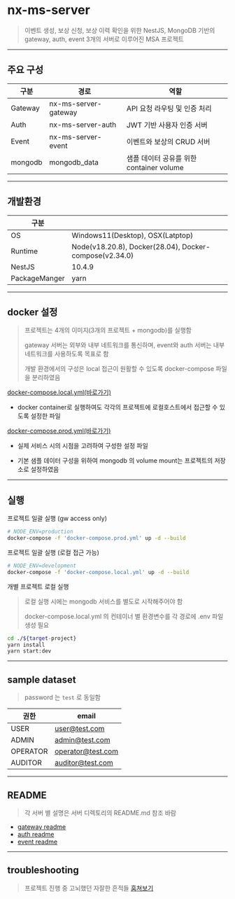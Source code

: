 # nx-ms-server

> 이벤트 생성, 보상 신청, 보상 이력 확인을 위한 NestJS, MongoDB 기반의 gateway, auth, event 3개의 서버로 이루어진 MSA 프로젝트

---

## 주요 구성

| 구분    | 경로                 | 역할                                     |
| ------- | -------------------- | ---------------------------------------- |
| Gateway | nx-ms-server-gateway | API 요청 라우팅 및 인증 처리             |
| Auth    | nx-ms-server-auth    | JWT 기반 사용자 인증 서버                |
| Event   | nx-ms-server-event   | 이벤트와 보상의 CRUD 서버                |
| mongodb | mongodb_data         | 샘플 데이터 공유를 위한 container volume |

---

## 개발환경

| 구분          |                                                        |
| ------------- | ------------------------------------------------------ |
| OS            | Windows11(Desktop), OSX(Latptop)                       |
| Runtime       | Node(v18.20.8), Docker(28.04), Docker-compose(v2.34.0) |
| NestJS        | 10.4.9                                                 |
| PackageManger | yarn                                                   |

---

## docker 설정

> 프로젝트는 4개의 이미지(3개의 프로젝트 + mongodb)를 실행함
>
> gateway 서버는 외부와 내부 네트워크를 통신하며, event와 auth 서버는 내부 네트워크를 사용하도록 목표로 함
>
> 개발 환경에서의 구성은 local 접근이 원활할 수 있도록 docker-compose 파일을 분리하였음

[docker-compose.local.yml(바로가기)](./docker-compose.local.yml)

- docker container로 실행하여도 각각의 프로젝트에 로컬호스트에서 접근할 수 있도록 설정한 파일

[docker-compose.prod.yml(바로가기)](./docker-compose.prod.yml)

- 실제 서비스 시의 시점을 고려하여 구성한 설정 파일

- 기본 샘플 데이터 구성을 위하여 mongodb 의 volume mount는 프로젝트의 저장소로 설정하였음

---

## 실행

프로젝트 일괄 실행 (gw access only)

```sh
# NODE_ENV=production
docker-compose -f 'docker-compose.prod.yml' up -d --build
```

프로젝트 일괄 실행 (로컬 접근 가능)

```sh
# NODE_ENV=development
docker-compose -f 'docker-compose.local.yml' up -d --build
```

개별 프로젝트 로컬 실행

> 로컬 실행 시에는 mongodb 서비스를 별도로 시작해주어야 함
>
> docker-compose.local.yml 의 컨테이너 별 환경변수를 각 경로에 .env 파일 생성 필요

```sh
cd ./${target-project}
yarn install
yarn start:dev
```

---

## sample dataset

> password 는 `test` 로 동일함

| 권한     | email             |
| -------- | ----------------- |
| USER     | user@test.com     |
| ADMIN    | admin@test.com    |
| OPERATOR | operator@test.com |
| AUDITOR  | auditor@test.com  |

---

## README

> 각 서버 별 설명은 서버 디렉토리의 README.md 참조 바람

- [gateway readme](./nx-ms-server-gateway/README.md)
- [auth readme](./nx-ms-server-auth/README.md)
- [event readme](./nx-ms-server-event/README.md)

---

## troubleshooting

> 프로젝트 진행 중 고뇌했던 자잘한 흔적들 [훔쳐보기](./troubleshooting.md)
